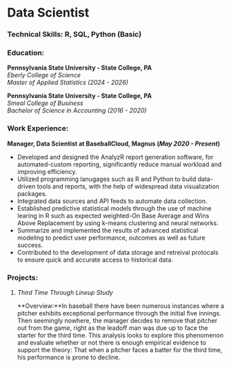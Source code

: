 # Data Scientist

### Technical Skills: R, SQL, Python (Basic)

### Education:
**Pennsylvania State University - State College, PA**<br />
*Eberly College of Science*<br />
*Master of Applied Statistics (2024 - 2026)*

**Pennsylvania State University - State College, PA**<br />
*Smeal College of Business*<br />
*Bachelor of Science in Accounting (2016 - 2020)*

### Work Experience:
**Manager, Data Scientist at BaseballCloud, Magnus (_May 2020 - Present_)**
- Developed and designed the AnalyzR report generation software, for automated-custom reporting, significantly reduce manual workload and improving efficiency.
- Utilized programming lanugages such as R and Python to build data-driven tools and reports, with the help of widespread data visualization packages.
- Integrated data sources and API feeds to automate data collection.
- Established predictive statistical models through the use of machine learing in R such as expected weighted-On Base Average and Wins Above Replacement by using k-means clustering and neural networks.
- Summarize and implemented the results of advanced statistical modeling to predict user performance, outcomes as well as future success.
- Contributed to the development of data storage and retreival protocals to ensure quick and accurate access to historical data.

### Projects:
1. *Third Time Through Lineup Study*<br />

   **Overview:**In baseball there have been numerous instances where a pitcher exhibits exceptional performance through the initial five innings. Then seemingly nowhere, the manager decides to remove that pitcher out from the game, right as the leadoff man was due up to face the starter for the third time. This analysis looks to explore this phenomenon and evaluate whether or not there is enough empirical evidence to support the theory: That when a pitcher faces a batter for the third time, his performance is prone to decline.
   
